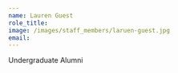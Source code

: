 ```yaml
---
name: Lauren Guest
role_title:
image: /images/staff_members/laruen-guest.jpg
email:
---
```


Undergraduate Alumni